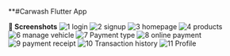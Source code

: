 **#Carwash Flutter App

**📸 Screenshots**
![1 login](https://github.com/user-attachments/assets/8d783a9c-9e96-426e-9a53-c394e9b7ad8c)
![2 signup](https://github.com/user-attachments/assets/fe54b1ec-ae50-4e5e-9cf4-0751e978d883)
![3 homepage](https://github.com/user-attachments/assets/9765cc13-8dbb-4d2c-9e74-59c61dfca8cf)
![4 products](https://github.com/user-attachments/assets/d100ddda-6a4e-472d-9ebb-39a7b7a5b0b8)
![6 manage vehicle](https://github.com/user-attachments/assets/86bfd183-833e-4161-86a0-37122ca5b190)
![7 Payment type](https://github.com/user-attachments/assets/9b6ea33b-0270-4817-a4f6-c500108dbb8d)
![8 online payment](https://github.com/user-attachments/assets/ebb5f48c-f3be-4e4f-868d-aaf1847f4095)
![9 payment receipt](https://github.com/user-attachments/assets/fd5ec218-fa75-4d4d-8761-d696290ef885)
![10 Transaction history](https://github.com/user-attachments/assets/9d934ee7-d0f7-414a-bc6b-f9fb306b2980)
![11 Profile](https://github.com/user-attachments/assets/ba3c23da-e9f2-420c-9c11-60bce03272ca)

